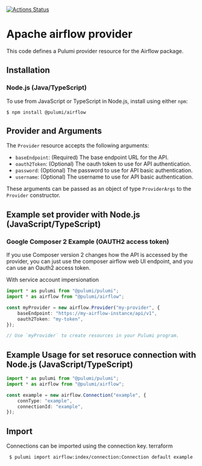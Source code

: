 [![Actions Status](https://github.com/Hellthrashers/pulumi-airflow/workflows/release/badge.svg)](https://github.com/Hellthrashers/pulumi-airflow/actions)

# Apache airflow provider

This code defines a Pulumi provider resource for the Airflow package.

## Installation

### Node.js (Java/TypeScript)

To use from JavaScript or TypeScript in Node.js, install using either `npm`:

    $ npm install @pulumi/airflow

## Provider and Arguments

The `Provider` resource accepts the following arguments:

- `baseEndpoint`: (Required) The base endpoint URL for the API.
- `oauth2Token`: (Optional) The oauth token to use for API authentication.
- `password`: (Optional) The password to use for API basic authentication.
- `username`: (Optional) The username to use for API basic authentication.

These arguments can be passed as an object of type `ProviderArgs` to the `Provider` constructor.

## Example set provider with Node.js (JavaScript/TypeScript)

### Google Composer 2 Example (OAUTH2 access token)
If you use Composer version 2 changes how the API is accessed by the provider, you can just use the composer airflow web UI endpoint, and you can use an Oauth2 access token.

With service account impersionation

```typescript
import * as pulumi from "@pulumi/pulumi";
import * as airflow from "@pulumi/airflow";

const myProvider = new airflow.Provider("my-provider", {
    baseEndpoint: "https://my-airflow-instance/api/v1",
    oauth2Token: "my-token",
});

// Use `myProvider` to create resources in your Pulumi program.
```


## Example Usage for set resoruce connection with Node.js (JavaScript/TypeScript)

```typescript
import * as pulumi from "@pulumi/pulumi";
import * as airflow from "@pulumi/airflow";

const example = new airflow.Connection("example", {
    connType: "example",
    connectionId: "example",
});
```

## Import

Connections can be imported using the connection key. terraform

```sh
 $ pulumi import airflow:index/connection:Connection default example
```
